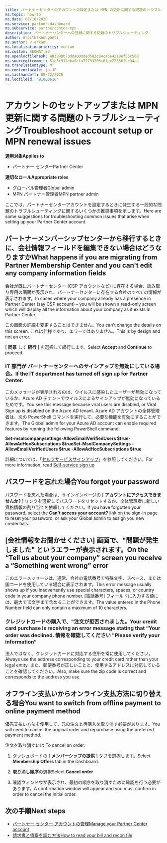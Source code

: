 ```yaml
---
title: パートナーセンターのアカウントの設定または MPN の更新に関する問題のトラブルシューティング
ms.topic: how-to
ms.date: 08/18/2020
ms.service: partner-dashboard
ms.subservice: partnercenter-mpn
description: パートナーセンターへの登録に関する問題のトラブルシューティング
author: ArpithaKanuganti
ms.author: v-arkanu
ms.localizationpriority: medium
ms.custom: SEOMAY.20
ms.openlocfilehash: 403899b73dda09dded582c94cabe4219ef56c568
ms.sourcegitcommit: 51e3c912eba8cfa72733206c0fee22386fbc34aa
ms.translationtype: MT
ms.contentlocale: ja-JP
ms.lasthandoff: 09/22/2020
ms.locfileid: "91000616"
---
```

# <a name="troubleshoot-account-setup-or-mpn-renewal-issues"></a><span data-ttu-id="c47a2-103">アカウントのセットアップまたは MPN 更新に関する問題のトラブルシューティング</span><span class="sxs-lookup"><span data-stu-id="c47a2-103">Troubleshoot account setup or MPN renewal issues</span></span>

<span data-ttu-id="c47a2-104">**適用対象**</span><span class="sxs-lookup"><span data-stu-id="c47a2-104">**Applies to**</span></span>

- <span data-ttu-id="c47a2-105">パートナー センター</span><span class="sxs-lookup"><span data-stu-id="c47a2-105">Partner Center</span></span>
 
<span data-ttu-id="c47a2-106">**適切なロール**</span><span class="sxs-lookup"><span data-stu-id="c47a2-106">**Appropriate roles**</span></span>

- <span data-ttu-id="c47a2-107">グローバル管理者</span><span class="sxs-lookup"><span data-stu-id="c47a2-107">Global admin</span></span>
- <span data-ttu-id="c47a2-108">MPN パートナー管理者</span><span class="sxs-lookup"><span data-stu-id="c47a2-108">MPN partner admin</span></span> 
 
<span data-ttu-id="c47a2-109">ここでは、パートナーセンターアカウントを設定するときに発生する一般的な問題のトラブルシューティングに関するいくつかの推奨事項を示します。</span><span class="sxs-lookup"><span data-stu-id="c47a2-109">Here are some suggestions for troubleshooting common issues that arise when setting up your Partner Center account.</span></span>

## <a name="what-happens-if-you-are-migrating-from-partner-membership-center-and-you-cant-edit-any-company-information-fields"></a><span data-ttu-id="c47a2-110">パートナーメンバーシップセンターから移行するときに、会社情報フィールドを編集できない場合はどうなりますか</span><span class="sxs-lookup"><span data-stu-id="c47a2-110">What happens if you are migrating from Partner Membership Center and you can't edit any company information fields</span></span>

<span data-ttu-id="c47a2-111">会社が既にパートナーセンター (CSP アカウントなど) に存在する場合、読み取り専用の画面が表示され、パートナーセンターに存在する会社のすべての情報が表示されます。</span><span class="sxs-lookup"><span data-stu-id="c47a2-111">In cases where your company already has a presence in Partner Center (say CSP account) – you will be shown a read-only screen which will display all the information about your company as it exists in Partner Center.</span></span>

<span data-ttu-id="c47a2-112">この画面の詳細を変更することはできません。</span><span class="sxs-lookup"><span data-stu-id="c47a2-112">You can't change the details on this screen.</span></span> <span data-ttu-id="c47a2-113">これは仕様であり、エラーではありません。</span><span class="sxs-lookup"><span data-stu-id="c47a2-113">This is by design and not an error.</span></span>

<span data-ttu-id="c47a2-114">[ **同意** して **続行** ] を選択して続行します。</span><span class="sxs-lookup"><span data-stu-id="c47a2-114">Select **Accept** and **Continue** to proceed.</span></span>


### <a name="if-the-it-department-has-turned-off-sign-up-for-partner-center"></a><span data-ttu-id="c47a2-115">IT 部門が **パートナーセンターへのサインアップ**を無効にしている場合。</span><span class="sxs-lookup"><span data-stu-id="c47a2-115">If the IT department has turned off **sign up for Partner Center**.</span></span>


<span data-ttu-id="c47a2-116">このメッセージが表示されるのは、ウイルスに感染したユーザーが無効になっているか、Azure AD テナントでウイルスによるサインアップが無効になっているためです。</span><span class="sxs-lookup"><span data-stu-id="c47a2-116">You see this message because viral users are disabled, or Viral Sign up is disabled on the Azure AD tenant.</span></span> <span data-ttu-id="c47a2-117">Azure AD アカウントの全体管理者は、次の PowerShell コマンドを実行して、必要な機能を有効にすることができます。</span><span class="sxs-lookup"><span data-stu-id="c47a2-117">The Global admin for your Azure AD account can enable required features by running the following PowerShell command:</span></span>

<span data-ttu-id="c47a2-118">**Set-msolcompanysettings-AllowEmailVerifiedUsers $true-AllowAdHocSubscriptions $true**</span><span class="sxs-lookup"><span data-stu-id="c47a2-118">**Set-MsolCompanySettings -AllowEmailVerifiedUsers $true -AllowAdHocSubscriptions $true**</span></span>

<span data-ttu-id="c47a2-119">詳細については、「[セルフサービスサインアップ](/azure/active-directory/users-groups-roles/directory-self-service-signup)」を参照してください。</span><span class="sxs-lookup"><span data-stu-id="c47a2-119">For more information, read [Self-service sign up](/azure/active-directory/users-groups-roles/directory-self-service-signup)</span></span>

## <a name="you-forgot-your-password"></a><span data-ttu-id="c47a2-120">パスワードを忘れた場合</span><span class="sxs-lookup"><span data-stu-id="c47a2-120">You forgot your password</span></span>

<span data-ttu-id="c47a2-121">パスワードを忘れた場合は、サインインページの [ **アカウントにアクセスできませんか?** ] リンクを選択してパスワードをリセットするか、全体管理者に新しい資格情報の割り当てを依頼してください。</span><span class="sxs-lookup"><span data-stu-id="c47a2-121">If you have forgotten your password, select the **Can't access your account?** link on the sign-in page to reset your password, or ask your Global admin to assign you new credentials.</span></span>

## <a name="on-the-tell-us-about-your-company-screen-you-receive-a-something-went-wrong-error"></a><span data-ttu-id="c47a2-122">[会社情報をお聞かせください] 画面で、"問題が発生しました" というエラーが表示されます。</span><span class="sxs-lookup"><span data-stu-id="c47a2-122">On the “Tell us about your company” screen you receive a “Something went wrong” error</span></span>

<span data-ttu-id="c47a2-123">このエラーメッセージは、通常、会社の電話番号で特殊文字、スペース、または国コードを使用している場合に表示されます。</span><span class="sxs-lookup"><span data-stu-id="c47a2-123">This error message usually shows up if you inadvertently use special characters, spaces, or country code in your company phone number.</span></span> <span data-ttu-id="c47a2-124">[電話番号] フィールドに入力する値には、最大で10文字まで含めることができます。</span><span class="sxs-lookup"><span data-stu-id="c47a2-124">The value entered in the Phone Number field can only contain a maximum of 10 characters.</span></span>


### <a name="your-credit-card-purchase-is-receiving-an-error-message-stating-that-your-order-was-declined-please-verify-your-information"></a><span data-ttu-id="c47a2-125">クレジットカードの購入で、"注文が拒否されました。</span><span class="sxs-lookup"><span data-stu-id="c47a2-125">Your credit card purchase is receiving an error message stating that “Your order was declined.</span></span> <span data-ttu-id="c47a2-126">情報を確認してください "</span><span class="sxs-lookup"><span data-stu-id="c47a2-126">Please verify your information”</span></span>


<span data-ttu-id="c47a2-127">法人ではなく、クレジットカードに対応する住所を常に使用してください。</span><span class="sxs-lookup"><span data-stu-id="c47a2-127">Always use the address corresponding to your credit card rather than your legal entity.</span></span> <span data-ttu-id="c47a2-128">また、郵便番号が正しいことと、使用するアドレスに対応していることを確認してください。</span><span class="sxs-lookup"><span data-stu-id="c47a2-128">Also, make sure the zip code is correct and corresponds to the address you use.</span></span>

## <a name="you-want-to-switch-from-offline-payment-to-online-payment-method"></a><span data-ttu-id="c47a2-129">オフライン支払いからオンライン支払方法に切り替える場合</span><span class="sxs-lookup"><span data-stu-id="c47a2-129">You want to switch from offline payment to online payment method</span></span> 

<span data-ttu-id="c47a2-130">優先支払い方法を使用して、元の注文と再購入を取り消す必要があります。</span><span class="sxs-lookup"><span data-stu-id="c47a2-130">You will need to cancel the original order and repurchase using the preferred payment method.</span></span>

<span data-ttu-id="c47a2-131">注文を取り消すには:</span><span class="sxs-lookup"><span data-stu-id="c47a2-131">To cancel an order:</span></span>

1. <span data-ttu-id="c47a2-132">ダッシュボードの [ **メンバーシップの提供** ] タブを選択します。</span><span class="sxs-lookup"><span data-stu-id="c47a2-132">Select **Membership Offers** tab in the Dashboard.</span></span>

2. <span data-ttu-id="c47a2-133">**取り消し順序**の選択</span><span class="sxs-lookup"><span data-stu-id="c47a2-133">Select **Cancel order**</span></span>

3. <span data-ttu-id="c47a2-134">確認ウィンドウが表示され、最初の順序を取り消すために確認を行う必要があります。</span><span class="sxs-lookup"><span data-stu-id="c47a2-134">A confirmation window will appear and you must confirm in order to cancel the initial order.</span></span>

## <a name="next-steps"></a><span data-ttu-id="c47a2-135">次の手順</span><span class="sxs-lookup"><span data-stu-id="c47a2-135">Next steps</span></span>

- [<span data-ttu-id="c47a2-136">パートナー センター アカウントの管理</span><span class="sxs-lookup"><span data-stu-id="c47a2-136">Manage your Partner Center account</span></span>](partner-center-account-setup.md)
- [<span data-ttu-id="c47a2-137">請求書と偵察を読む方法</span><span class="sxs-lookup"><span data-stu-id="c47a2-137">How to read your bill and recon file</span></span>](read-your-bill.md)